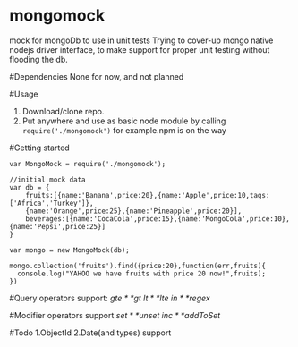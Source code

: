 mongomock
=========

mock for mongoDb to use in unit tests
Trying to cover-up mongo native nodejs driver interface, to make support for proper unit testing without flooding the db.

#Dependencies
None for now, and not planned

#Usage

1. Download/clone repo.
2. Put anywhere and use as basic node module by calling 
    ```require('./mongomock')``` for example.npm is on the way

#Getting started

```
var MongoMock = require('./mongomock');

//initial mock data
var db = {
	fruits:[{name:'Banana',price:20},{name:'Apple',price:10,tags:['Africa','Turkey']},
	{name:'Orange',price:25},{name:'Pineapple',price:20}],
	beverages:[{name:'CocaCola',price:15},{name:'MongoCola',price:10},{name:'Pepsi',price:25}]
}

var mongo = new MongoMock(db);

mongo.collection('fruits').find({price:20},function(err,fruits){
  console.log("YAHOO we have fruits with price 20 now!",fruits);
})
```

#Query operators support:
  *$gte*
  *$gt*
  *$lt*
  *$lte*
  *$in*
  *$regex*
  
#Modifier operators support
  *$set*
  *$unset*
  *$inc*
  *$addToSet*
  
#Todo
1.ObjectId
2.Date(and types) support
 
